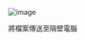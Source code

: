 ![image](https://github.com/user-attachments/assets/8e8c2020-7543-4e8d-a3b4-44f81dcc6e66)

將檔案傳送至隔壁電腦
